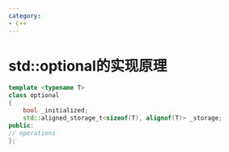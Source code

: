 ```yaml
---
category: 
- C++
---
```


# std::optional的实现原理

```cpp
template <typename T>
class optional
{
	bool _initialized;
	std::aligned_storage_t<sizeof(T), alignof(T)> _storage;
public: 
// operations 
};
```